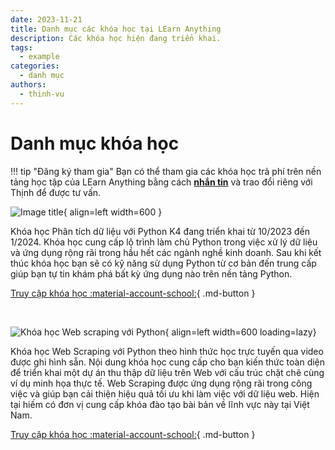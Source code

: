 ```yaml
---
date: 2023-11-21
title: Danh mục các khóa học tại LEarn Anything
description: Các khóa học hiện đang triển khai.
tags:
  - example
categories:
  - danh mục
authors:
  - thinh-vu
---
```



# Danh mục khóa học

!!! tip "Đăng ký tham gia"
	Bạn có thể tham gia các khóa học trả phí trên nền tảng học tập của LEarn Anything bằng cách **[nhắn tin](https://www.messenger.com/t/mr.thinh.ueh)** và trao đổi riêng với Thịnh để được tư vấn.

<div class="result" markdown>

![Image title](https://course.learn-anything.vn/wp-content/uploads/2023/10/phan-tich-du-lieu-voi-python-4.png){ align=left width=600 }

Khóa học Phân tích dữ liệu với Python K4 đang triển khai từ 10/2023 đến 1/2024. Khóa học cung cấp lộ trình làm chủ Python trong việc xử lý dữ liệu và ứng dụng rộng rãi trong hầu hết các ngành nghề kinh doanh. Sau khi kết thúc khóa học bạn sẽ có kỹ năng sử dụng Python từ cơ bản đến trung cấp giúp bạn tự tin khám phá bất kỳ ứng dụng nào trên nền tảng Python.

[Truy cập khóa học :material-account-school:](https://course.learn-anything.vn/course/phan-tich-du-lieu-voi-python-khoa-4/){ .md-button }

</div>

<!-- Adding a break for separation -->
<br clear="all"/>

<div class="result" markdown>

![Khóa học Web scraping với Python](https://course.learn-anything.vn/wp-content/uploads/2023/10/khoa-hoc-python-web-scraping.png){ align=left width=600 loading=lazy}

Khóa học Web Scraping với Python theo hình thức học trực tuyến qua video được ghi hình sẵn. Nội dung khóa học cung cấp cho bạn kiến thức toàn diện để triển khai một dự án thu thập dữ liệu trên Web với cấu trúc chặt chẽ cùng ví dụ minh họa thực tế. Web Scraping được ứng dụng rộng rãi trong công việc và giúp bạn cải thiện hiệu quả tối ưu khi làm việc với dữ liệu web. Hiện tại hiếm có đơn vị cung cấp khóa đào tạo bài bản về lĩnh vực này tại Việt Nam.

[Truy cập khóa học :material-account-school:](https://course.learn-anything.vn/course/python-web-scraping-thu-thap-du-lieu-web/){ .md-button }

</div>

